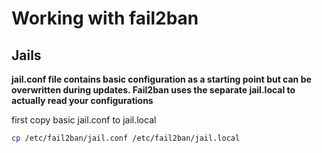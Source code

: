 # Working with fail2ban

## Jails

**jail.conf file contains basic configuration as a starting point but can be overwritten during updates.  Fail2ban uses the separate jail.local to actually read your configurations**

first copy basic jail.conf to jail.local

```sh
cp /etc/fail2ban/jail.conf /etc/fail2ban/jail.local
```


